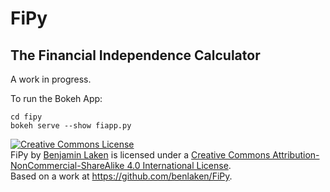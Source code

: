 # FiPy #
## The Financial Independence Calculator ##

A work in progress.

To run the Bokeh App:

	cd fipy
	bokeh serve --show fiapp.py

<a rel="license" href="http://creativecommons.org/licenses/by-nc-sa/4.0/"><img alt="Creative Commons License" style="border-width:0" src="https://i.creativecommons.org/l/by-nc-sa/4.0/88x31.png" /></a><br /><span xmlns:dct="http://purl.org/dc/terms/" property="dct:title">FiPy</span> by <a xmlns:cc="http://creativecommons.org/ns#" href="https://github.com/benlaken/FiPy" property="cc:attributionName" rel="cc:attributionURL">Benjamin Laken</a> is licensed under a <a rel="license" href="http://creativecommons.org/licenses/by-nc-sa/4.0/">Creative Commons Attribution-NonCommercial-ShareAlike 4.0 International License</a>.<br />Based on a work at <a xmlns:dct="http://purl.org/dc/terms/" href="https://github.com/benlaken/FiPy" rel="dct:source">https://github.com/benlaken/FiPy</a>.

